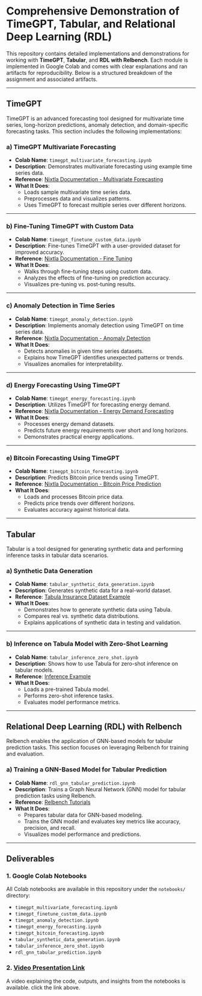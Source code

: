 # Comprehensive Demonstration of TimeGPT, Tabular, and Relational Deep Learning (RDL)

This repository contains detailed implementations and demonstrations for working with **TimeGPT**, **Tabular**, and **RDL with Relbench**. Each module is implemented in Google Colab and comes with clear explanations and ran artifacts for reproducibility. Below is a structured breakdown of the assignment and associated artifacts.

---

## **TimeGPT**

TimeGPT is an advanced forecasting tool designed for multivariate time series, long-horizon predictions, anomaly detection, and domain-specific forecasting tasks. This section includes the following implementations:

### a) **TimeGPT Multivariate Forecasting**
- **Colab Name**: `timegpt_multivariate_forecasting.ipynb`
- **Description**: Demonstrates multivariate forecasting using example time series data.
- **Reference**: [Nixtla Documentation - Multivariate Forecasting](https://docs.nixtla.io/docs/tutorials-multiple_series_forecasting)
- **What It Does**:
  - Loads sample multivariate time series data.
  - Preprocesses data and visualizes patterns.
  - Uses TimeGPT to forecast multiple series over different horizons.

---

### b) **Fine-Tuning TimeGPT with Custom Data**
- **Colab Name**: `timegpt_finetune_custom_data.ipynb`
- **Description**: Fine-tunes TimeGPT with a user-provided dataset for improved accuracy.
- **Reference**: [Nixtla Documentation - Fine Tuning](https://docs.nixtla.io/docs/tutorials-fine_tuning)
- **What It Does**:
  - Walks through fine-tuning steps using custom data.
  - Analyzes the effects of fine-tuning on prediction accuracy.
  - Visualizes pre-tuning vs. post-tuning results.

---

### c) **Anomaly Detection in Time Series**
- **Colab Name**: `timegpt_anomaly_detection.ipynb`
- **Description**: Implements anomaly detection using TimeGPT on time series data.
- **Reference**: [Nixtla Documentation - Anomaly Detection](https://docs.nixtla.io/docs/tutorials-anomaly_detection)
- **What It Does**:
  - Detects anomalies in given time series datasets.
  - Explains how TimeGPT identifies unexpected patterns or trends.
  - Visualizes anomalies for interpretability.

---

### d) **Energy Forecasting Using TimeGPT**
- **Colab Name**: `timegpt_energy_forecasting.ipynb`
- **Description**: Utilizes TimeGPT for forecasting energy demand.
- **Reference**: [Nixtla Documentation - Energy Demand Forecasting](https://docs.nixtla.io/docs/use-cases-forecasting_energy_demand)
- **What It Does**:
  - Processes energy demand datasets.
  - Predicts future energy requirements over short and long horizons.
  - Demonstrates practical energy applications.

---

### e) **Bitcoin Forecasting Using TimeGPT**
- **Colab Name**: `timegpt_bitcoin_forecasting.ipynb`
- **Description**: Predicts Bitcoin price trends using TimeGPT.
- **Reference**: [Nixtla Documentation - Bitcoin Price Prediction](https://docs.nixtla.io/docs/use-cases-bitcoin_price_prediction)
- **What It Does**:
  - Loads and processes Bitcoin price data.
  - Predicts price trends over different horizons.
  - Evaluates accuracy against historical data.

---

## **Tabular**

Tabular is a tool designed for generating synthetic data and performing inference tasks in tabular data scenarios.

### a) **Synthetic Data Generation**
- **Colab Name**: `tabular_synthetic_data_generation.ipynb`
- **Description**: Generates synthetic data for a real-world dataset.
- **Reference**: [Tabula Insurance Dataset Example](https://github.com/zhao-zilong/Tabula/blob/main/Tabula_on_insurance_dataset.ipynb)
- **What It Does**:
  - Demonstrates how to generate synthetic data using Tabula.
  - Compares real vs. synthetic data distributions.
  - Explains applications of synthetic data in testing and validation.

---

### b) **Inference on Tabula Model with Zero-Shot Learning**
- **Colab Name**: `tabular_inference_zero_shot.ipynb`
- **Description**: Shows how to use Tabula for zero-shot inference on tabular models.
- **Reference**: [Inference Example](https://github.com/mlfoundations/rtfm/blob/main/notebooks/inference.ipynb)
- **What It Does**:
  - Loads a pre-trained Tabula model.
  - Performs zero-shot inference tasks.
  - Evaluates model performance metrics.

---

## **Relational Deep Learning (RDL) with Relbench**

Relbench enables the application of GNN-based models for tabular prediction tasks. This section focuses on leveraging Relbench for training and evaluation.

### a) **Training a GNN-Based Model for Tabular Prediction**
- **Colab Name**: `rdl_gnn_tabular_prediction.ipynb`
- **Description**: Trains a Graph Neural Network (GNN) model for tabular prediction tasks using Relbench.
- **Reference**: [Relbench Tutorials](https://relbench.stanford.edu/start/)
- **What It Does**:
  - Prepares tabular data for GNN-based modeling.
  - Trains the GNN model and evaluates key metrics like accuracy, precision, and recall.
  - Visualizes model performance and predictions.

---

## **Deliverables**

### 1. **Google Colab Notebooks**
All Colab notebooks are available in this repository under the `notebooks/` directory:
- `timegpt_multivariate_forecasting.ipynb`
- `timegpt_finetune_custom_data.ipynb`
- `timegpt_anomaly_detection.ipynb`
- `timegpt_energy_forecasting.ipynb`
- `timegpt_bitcoin_forecasting.ipynb`
- `tabular_synthetic_data_generation.ipynb`
- `tabular_inference_zero_shot.ipynb`
- `rdl_gnn_tabular_prediction.ipynb`

### 2. [Video Presentation Link ](https://youtu.be/PWbj7NsKJZ0)
A video explaining the code, outputs, and insights from the notebooks is available. click the link above.




